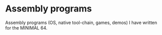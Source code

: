 # Assembly programs

Assembly programs (OS, native tool-chain, games, demos) I have written for the MINIMAL 64.
